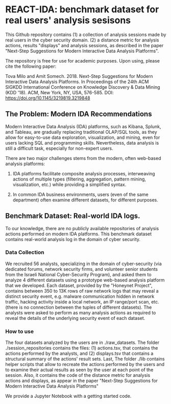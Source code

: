 # REACT-IDA: benchmark dataset for real users' analysis sesisons 
This Github repository contains (1) a collection of analysis sessions made by real users in the cyber security domain.
(2) a distance metric for analysis actions, results "displays" and analysis sessions, as described in the paper "Next-Step Suggestions for Modern Interactive Data Analysis Platforms".

The repository is free for use for academic purposes.
Upon using, please cite the following paper:

Tova Milo and Amit Somech. 2018. Next-Step Suggestions for Modern Interactive Data Analysis Platforms. In Proceedings of the 24th ACM SIGKDD International Conference on Knowledge Discovery & Data Mining (KDD '18). ACM, New York, NY, USA, 576-585. DOI: https://doi.org/10.1145/3219819.3219848

## The Problem: Modern IDA Recommendations
Modern Interactive Data Analysis (IDA) platforms, such as Kibana,
Splunk, and Tableau, are gradually replacing traditional OLAP/SQL
tools, as they allow for easy-to-use data exploration,
visualization, and mining, even for users lacking SQL and
programming skills. Nevertheless, data analysis is still a difficult
task, especially for non-expert users.

There are two major challenges stems from the modern, often web-based analysis platforms:
1. IDA platforms facilitate composite analysis processes,
interweaving actions of  multiple types (filtering,
aggregation, pattern mining, visualization, etc.) while providing a
simplified syntax. 

2. In common IDA business environments, users (even of the same
department) often examine different datasets, for different
purposes. 


## Benchmark Dataset: Real-world IDA logs.
To our knowledge, there are no publicly available repositories of analysis actions performed on modern IDA platforms.
This benchmark dataset contains real-world analysis log in the domain of cyber security.

### Data Collection
We recruited 56 analysts, specializing in the domain of cyber-security (via dedicated forums, network security firms, and volunteer senior students from the Israeli National Cyber-Security Program), and asked them to analyze 4 different datasets using a prototype web-based analysis platform that we developed.
Each dataset, provided by the "Honeynet Project", contains between 350 to 13K rows of raw network logs that may reveal a distinct security event, e.g. malware communication hidden in network traffic, hacking activity inside a local network, an IP range/port scan, etc. (there is no connection between the tuples of different datasets).
The analysts were asked to perform as many analysis actions as required to reveal the details of the underlying security event of each dataset.

### How to use
The four datasets analyzed by the users are in ./raw_datasets.
The folder ./session_repositories contains the files: (1) actions.tsv, that contains the actions performed by the analysts, and (2) displays.tsv that contains a structural summary of the actions' result sets. 
Last, The folder ./lib contains helper scripts that allow to recreate the actions performed by the users and to examine their actual results as seen by the user at each point of the session.
Also, it contains the code of the distance metric for analysis actions and displays, as appear in the paper "Next-Step Suggestions for Modern Interactive Data Analysis Platforms"

We provide a Jupyter Notebook with a getting started code. 

 

